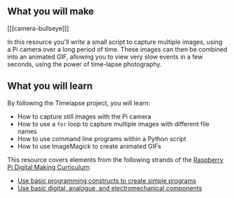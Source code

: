 ## What you will make

[[[camera-bullseye]]]

In this resource you'll write a small script to capture multiple images, using a Pi camera over a long period of time. These images can then be combined into an animated GIF, allowing you to view very slow events in a few seconds, using the power of time-lapse photography.

## What you will learn
By following the Timelapse project, you will learn:

- How to capture still images with the Pi camera
- How to use a `for` loop to capture multiple images with different file names
- How to use command line programs within a Python script
- How to use ImageMagick to create animated GIFs

 

This resource covers elements from the following strands of the [Raspberry Pi Digital Making Curriculum](https://www.raspberrypi.org/curriculum/):

- [Use basic programming constructs to create simple programs](https://www.raspberrypi.org/curriculum/programming/creator)
- [Use basic digital, analogue, and electromechanical components](https://www.raspberrypi.org/curriculum/physical-computing/creator)

